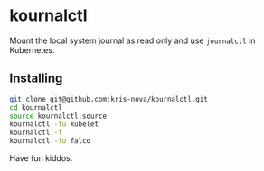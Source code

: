 # kournalctl

Mount the local system journal as read only and use `journalctl` in Kubernetes.

## Installing

```bash
git clone git@github.com:kris-nova/kournalctl.git
cd kournalctl
source kournalctl.source
kournalctl -fu kubelet
kournalctl -f
kournalctl -fu falco
```

Have fun kiddos.